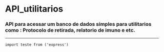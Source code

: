 # API_utilitarios
 ### API para acessar um banco de dados simples para utilitarios como : Protocolo de retirada, relatorio de imuno e etc.
 
 ---
```
import teste from ('express')
```
